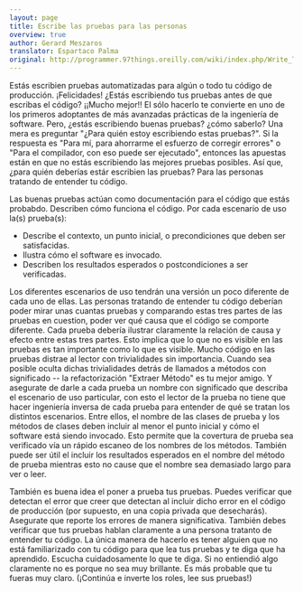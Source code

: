 ```yaml
---
layout: page
title: Escribe las pruebas para las personas
overview: true
author: Gerard Meszaros
translator: Espartaco Palma
original: http://programmer.97things.oreilly.com/wiki/index.php/Write_Tests_for_People
---
```


Estás escribien pruebas automatizadas para algún o todo tu código de producción. ¡Felicidades! ¿Estás escribiendo tus pruebas antes de que escribas el código? ¡¡Mucho mejor!! El sólo hacerlo te convierte en uno de los primeros adoptantes de más avanzadas prácticas de la ingeniería de software. Pero, ¿estás escribiendo buenas pruebas? ¿cómo saberlo? Una mera es preguntar "¿Para quién estoy escribiendo estas pruebas?". Si la respuesta es "Para mí, para ahorrarme el esfuerzo de corregir errores" o "Para el compilador, con eso puede ser ejecutado", entonces las apuestas están en que no estás escribiendo las mejores pruebas posibles. Así que, ¿para quién deberías estár escribien las pruebas? Para las personas tratando de entender tu código.

Las buenas pruebas actúan como documentación para el código que estás probabdo. Describen cómo funciona el código. Por cada escenario de uso la(s) prueba(s):
* Describe el contexto, un punto inicial, o precondiciones que deben ser satisfacidas.
* Ilustra cómo el software es invocado.
* Describen los resultados esperados o postcondiciones a ser verificadas.

Los diferentes escenarios de uso tendrán una versión un poco diferente de cada uno de ellas. Las personas tratando de entender tu código deberían poder mirar unas cuantas pruebas y comparando estas tres partes de las pruebas en cuestion, poder ver qué causa que el código se comporte diferente. Cada prueba debería ilustrar claramente la relación de causa y efecto entre estas tres partes. Esto implica que lo que no es visible en las pruebas es tan importante como lo que es visible. Mucho código en las pruebas distrae al lector con trivialidades sin importancia. Cuando sea posible oculta dichas trivialidades detrás de llamados a métodos con significado -- la refactorización "Extraer Método" es tu mejor amigo. Y asegurate de darle a cada prueba un nombre con significado que describa el escenario de uso particular, con esto el lector de la prueba no tiene que hacer ingeniería inversa de cada prueba para entender de qué se tratan los distintos escenarios. Entre ellos, el nombre de las clases de prueba y los métodos de clases deben incluir al menor el punto inicial y cómo el software está siendo invocado. Esto permite que la covertura de prueba sea verificado vía un rápido escaneo de los nombres de los métodos. También puede ser útil el incluir los resultados esperados en el nombre del método de prueba mientras esto no cause que el nombre sea demasiado largo para ver o leer.

También es buena idea el poner a prueba tus pruebas. Puedes verificar que detectan el error que creer que detectan al incluir dicho error en el código de producción (por supuesto, en una copia privada que desecharás). Asegurate que reporte los errores de manera significativa. También debes verificar que tus pruebas hablan claramente a una persona tratanto de entender tu código. La única manera de hacerlo es tener alguien que no está familiarizado con tu código para que lea tus pruebas y te diga que ha aprendido. Escucha cuidadosamente lo que te diga. Si no entiendió algo claramente no es porque no sea muy brillante. Es más probable que tu fueras muy claro. (¡Continúa e inverte los roles, lee sus pruebas!)

